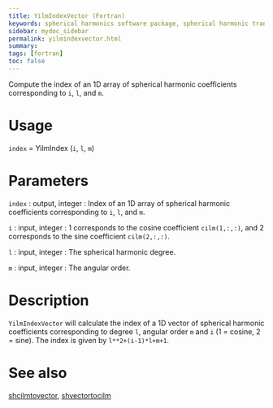 ```yaml
---
title: YilmIndexVector (Fortran)
keywords: spherical harmonics software package, spherical harmonic transform, legendre functions, multitaper spectral analysis, fortran, Python, gravity, magnetic field
sidebar: mydoc_sidebar
permalink: yilmindexvector.html
summary:
tags: [fortran]
toc: false
---
```


Compute the index of an 1D array of spherical harmonic coefficients corresponding to `i`, `l`, and `m`.

# Usage

`index` = YilmIndex (`i`, `l`, `m`)

# Parameters

`index` : output, integer 
:   Index of an 1D array of spherical harmonic coefficients corresponding to `i`, `l`, and `m`.

`i` : input, integer
:   1 corresponds to the cosine coefficient `cilm(1,:,:)`, and 2 corresponds to the sine coefficient `cilm(2,:,:)`.

`l` : input, integer
:   The spherical harmonic degree.

`m` : input, integer
:   The angular order.

# Description

`YilmIndexVector` will calculate the index of a 1D vector of spherical harmonic coefficients corresponding to degree `l`, angular order `m` and `i` (1 = cosine, 2 = sine). The index is given by `l**2+(i-1)*l+m+1`.

# See also

[shcilmtovector](shcilmtovector.html), [shvectortocilm](shvectortocilm.html)
